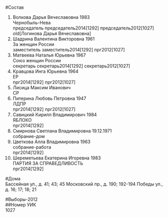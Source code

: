 #Состав  
1. Волкова Дарья Вячеславовна 1983  
    Чернобыль-Нева  
    председатель председатель2014[1292] председатель2012[1027] old[Логинова Дарья Вячеславовна]  
2. Шадрина Валентина Викторовна 1961  
    За женщин России  
    заместитель заместитель2014[1292] прг2012[1027]  
3. Матвеева Наталья Юрьевна 1967  
    Союз женщин России  
    секретарь секретарь2014[1292] секретарь2012[1027]  
4. Кравцова Инга Юрьевна 1964  
    ЕР  
    прг2014[1292] прг2012[1027]  
5. Лисица Максим Иванович  
    СР  
6. Питерина Любовь Петровна 1947  
    ЛДПР  
    прг2014[1292] прг2012[1027]  
7. Савицкий Кирилл Владимирович 1984  
    ЯБЛОКО  
    прг2014[1292]  
8. Смирнова Светлана Владимировна 19.12.1971  
    собрание-дом  
9. Цветкова Алла Владимировна 1963  
    собрание-работа  
    прг2014[1292]  
10. Шереметьева Екатерина Игоревна 1983  
    ПАРТИЯ ЗА СПРАВЕДЛИВОСТЬ  
    прг2014[1292]  
  
#Дома  
Бассейная ул., д. 41; 43; 45 Московский пр., д. 190; 192-194 Победы ул., д. 16; 17; 18; 21  
  
#Выборы-2012  
##Номер УИК  
1027  
